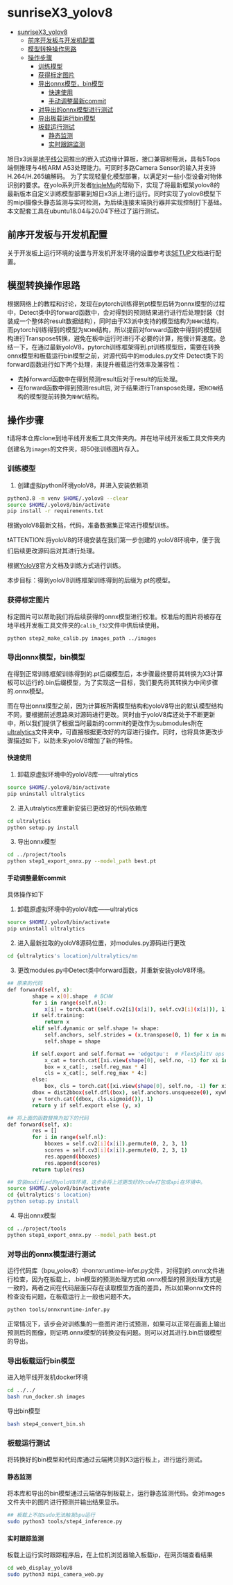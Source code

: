 # sunriseX3_yolov8

- [sunriseX3\_yolov8](#sunrisex3_yolov8)
  - [前序开发板与开发机配置](#前序开发板与开发机配置)
  - [模型转换操作思路](#模型转换操作思路)
  - [操作步骤](#操作步骤)
    - [训练模型](#训练模型)
    - [获得标定图片](#获得标定图片)
    - [导出onnx模型，bin模型](#导出onnx模型bin模型)
      - [快速使用](#快速使用)
      - [手动调整最新commit](#手动调整最新commit)
    - [对导出的onnx模型进行测试](#对导出的onnx模型进行测试)
    - [导出板载运行bin模型](#导出板载运行bin模型)
    - [板载运行测试](#板载运行测试)
      - [静态监测](#静态监测)
      - [实时跟踪监测](#实时跟踪监测)

旭日x3派是[地平线公司](https://developer.horizon.ai/sunrise)推出的嵌入式边缘计算板，接口兼容树莓派，具有5Tops端侧推理与4核ARM A53处理能力。可同时多路Camera Sensor的输入并支持H.264/H.265编解码。
为了实现轻量化模型部署，以满足对一些小型设备对物体识别的要求。在yolo系列开发者[tripleMu](https://github.com/triple-Mu)的帮助下，实现了将最新框架yolov8的最新版本自定义训练模型部署到旭日x3派上进行运行。同时实现了yolov8模型下的mipi摄像头静态监测与实时检测，为后续连接末端执行器并实现控制打下基础。
本文配套工具在ubuntu18.04与20.04下经过了运行测试。

## 前序开发板与开发机配置

关于开发板上运行环境的设置与开发机开发环境的设置参考该[SETUP](./SETUP.md)文档进行配置。


## 模型转换操作思路

根据网络上的教程和讨论，发现在pytorch训练得到pt模型后转为onnx模型的过程中，Detect类中的forward函数中，会对得到的预测结果进行进行后处理封装（封装成一个整体的result数据结构），同时由于X3派中支持的模型结构为`NHWC`结构，而pytorch训练得到的模型为`NCHW`结构，所以提前对forward函数中得到的模型结构进行Transpose转换，避免在板中运行时进行不必要的计算，拖慢计算速度。总结一下，在通过最新yoloV8，pytorch训练框架得到.pt训练模型后，需要在转换onnx模型和板载运行bin模型之前，对源代码中的modules.py文件 Detect类下的 forward函数进行如下两个处理，来提升板载运行效率及兼容性：

- 去掉forward函数中在得到预测result后对于result的后处理。
- 在forward函数中得到预测result后, 对于结果进行Transpose处理，把`NCHW`结构的模型提前转换为`NHWC`结构。

## 操作步骤
❗请将本仓库clone到地平线开发板工具文件夹内。并在地平线开发板工具文件夹内创建名为`images`的文件夹，将50张训练图片存入。
### 训练模型

1. 创建虚拟python环境yoloV8，并进入安装依赖项

```bash
python3.8 -m venv $HOME/.yolov8 --clear
source $HOME/.yolov8/bin/activate
pip install -r requirements.txt
```

根据yoloV8最新文档，代码，准备数据集正常进行模型训练。

❗ATTENTION:将yoloV8的环境安装在我们第一步创建的.yoloV8环境中，便于我们后续更改源码后对其进行处理。

根据[YoloV8](https://github.com/ultralytics/ultralytics)官方文档及训练方式进行训练。

本步目标：得到yoloV8训练框架训练得到的后缀为.pt的模型。

### 获得标定图片
标定图片可以帮助我们将后续获得的onnx模型进行校准。校准后的图片将被存在地平线开发板工具文件夹的`calib_f32`文件中供后续使用。

```bash
python step2_make_calib.py images_path ../images
```
### 导出onnx模型，bin模型

在得到正常训练框架训练得到的.pt后缀模型后，本步骤最终要将其转换为X3计算板可以运行的.bin后缀模型，为了实现这一目标，我们要先将其转换为中间步骤的.onnx模型。

而在导出onnx模型之前，因为计算板所需模型结构和yoloV8导出的默认模型结构不同，要根据前述思路来对源码进行更改。同时由于yoloV8库还处于不断更新中，所以我们提供了根据当时最新的commit的更改作为submodules附在[ultralytics](ultralytics)文件夹中，可直接根据更改好的内容进行操作。同时，也将具体更改步骤描述如下，以防未来yoloV8增加了新的特性。
#### 快速使用
1. 卸载原虚拟环境中的yoloV8库——ultralytics

```bash
source $HOME/.yolov8/bin/activate
pip uninstall ultralytics
```
2. 进入utralytics库重新安装已更改好的代码依赖库

```bash
cd ultralytics
python setup.py install
```

3. 导出onnx模型

```bash
cd ../project/tools
python step1_export_onnx.py --model_path best.pt
```
#### 手动调整最新commit
具体操作如下

1. 卸载原虚拟环境中的yoloV8库——ultralytics

```bash
source $HOME/.yolov8/bin/activate
pip uninstall ultralytics
```

2. 进入最新拉取的yoloV8源码位置，对modules.py源码进行更改

```bash
cd {ultralytics's location}/ultralytics/nn
```

3. 更改modules.py中Detect类中forward函数，并重新安装yoloV8环境。

```bash
## 原来的代码
def forward(self, x):
        shape = x[0].shape  # BCHW
        for i in range(self.nl):
            x[i] = torch.cat((self.cv2[i](x[i]), self.cv3[i](x[i])), 1)
        if self.training:
            return x
        elif self.dynamic or self.shape != shape:
            self.anchors, self.strides = (x.transpose(0, 1) for x in make_anchors(x, self.stride, 0.5))
            self.shape = shape

        if self.export and self.format == 'edgetpu':  # FlexSplitV ops issue
            x_cat = torch.cat([xi.view(shape[0], self.no, -1) for xi in x], 2)
            box = x_cat[:, :self.reg_max * 4]
            cls = x_cat[:, self.reg_max * 4:]
        else:
            box, cls = torch.cat([xi.view(shape[0], self.no, -1) for xi in x], 2).split((self.reg_max * 4, self.nc), 1)
        dbox = dist2bbox(self.dfl(box), self.anchors.unsqueeze(0), xywh=True, dim=1) * self.strides
        y = torch.cat((dbox, cls.sigmoid()), 1)
        return y if self.export else (y, x)
```

```bash
## 将上面的函数替换为如下的代码
def forward(self, x):
        res = []
        for i in range(self.nl):
            bboxes = self.cv2[i](x[i]).permute(0, 2, 3, 1)
            scores = self.cv3[i](x[i]).permute(0, 2, 3, 1)
            res.append(bboxes)
            res.append(scores)
        return tuple(res)
```

```bash
## 安装modified的yoloV8环境，这步会将上述更改好的code打包成api在环境中。
source $HOME/.yolov8/bin/activate
cd {ultralytics's location}
python setup.py install
```

4. 导出onnx模型

```bash
cd ../project/tools
python step1_export_onnx.py --model_path best.pt
```

### 对导出的onnx模型进行测试

运行代码库（bpu_yolov8）中onnxruntime-infer.py文件，对得到的.onnx文件进行检查，因为在板载上，.bin模型的预测处理方式和.onnx模型的预测处理方式是一致的，两者之间在代码层面只存在读取模型方面的差异，所以如果onnx文件的检查没有问题，在板载运行上一般也问题不大。
```bash
python tools/onnxruntime-infer.py
```

正常情况下，该步会对训练集的一些图片进行试预测，如果可以正常在画面上输出预测后的图像，则证明.onnx模型的转换没有问题。则可以对其进行.bin后缀模型的导出。

### 导出板载运行bin模型
进入地平线开发机docker环境
```bash
cd ../../
bash run_docker.sh images
```
导出bin模型
``` bash
bash step4_convert_bin.sh
```

### 板载运行测试

将转换好的bin模型和代码库通过云端拷贝到X3运行板上，进行运行测试。

#### 静态监测
将本库和导出的bin模型通过云端储存到板载上，运行静态监测代码。会对images文件夹中的图片进行预测并输出结果显示。
```bash
## 板载上不加sudo无法触发bpu运行
sudo python3 tools/step4_inference.py
```

#### 实时跟踪监测
板载上运行实时跟踪程序后，在上位机浏览器输入板载ip，在网页端查看结果
```bash
cd web_display_yoloV8
sudo python3 mipi_camera_web.py
```
